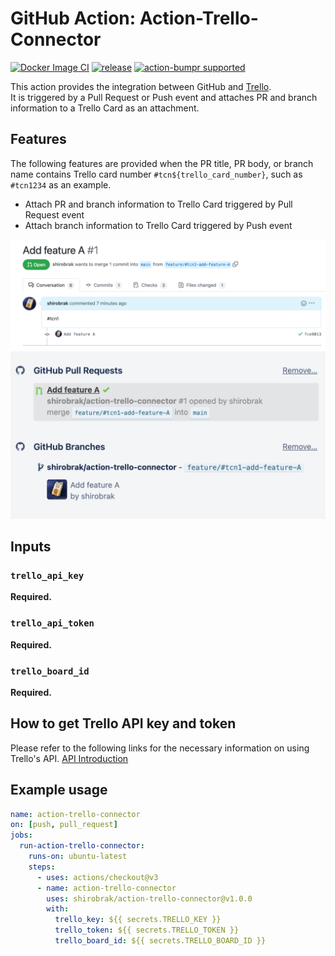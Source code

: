 # GitHub Action: Action-Trello-Connector

[![Docker Image CI](https://github.com/shirobrak/action-trello-connector/actions/workflows/dockerimage.yaml/badge.svg)](https://github.com/shirobrak/action-trello-connector/actions/workflows/dockerimage.yaml)
[![release](https://github.com/shirobrak/action-trello-connector/actions/workflows/release.yaml/badge.svg)](https://github.com/shirobrak/action-trello-connector/actions/workflows/release.yaml)
[![action-bumpr supported](https://img.shields.io/badge/bumpr-supported-ff69b4?logo=github&link=https://github.com/haya14busa/action-bumpr)](https://github.com/haya14busa/action-bumpr)

This action provides the integration between GitHub and [Trello](https://trello.com/). <br/>
It is triggered by a Pull Request or Push event and attaches PR and branch information to a Trello Card as an attachment.

## Features

The following features are provided when the PR title, PR body, or branch name contains Trello card number `#tcn${trello_card_number}`, such as `#tcn1234` as an example.

- Attach PR and branch information to Trello Card triggered by Pull Request event
- Attach branch information to Trello Card triggered by Push event

![](./imgs/tcn_in_pr_body.png)
![](./imgs/trello_card_attached_gh_content.png)

## Inputs

### `trello_api_key`

**Required.**

### `trello_api_token`

**Required.**

### `trello_board_id`

**Required.**

## How to get Trello API key and token

Please refer to the following links for the necessary information on using Trello's API.
[API Introduction](https://developer.atlassian.com/cloud/trello/guides/rest-api/api-introduction/)

## Example usage

```yaml
name: action-trello-connector
on: [push, pull_request]
jobs:
  run-action-trello-connector:
    runs-on: ubuntu-latest
    steps:
      - uses: actions/checkout@v3
      - name: action-trello-connector
        uses: shirobrak/action-trello-connector@v1.0.0
        with:
          trello_key: ${{ secrets.TRELLO_KEY }}
          trello_token: ${{ secrets.TRELLO_TOKEN }}
          trello_board_id: ${{ secrets.TRELLO_BOARD_ID }}
```